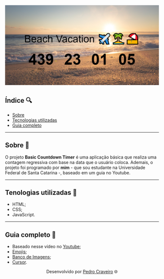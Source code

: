 <h1>
    <img src="projeto.png">
</h1>

## Índice 🔍
- [Sobre](#-sobre)
- [Tecnologias utilizadas](#-tecnologias-utilizadas)
- [Guia completo](#-guia-completo)

---
## Sobre 📑

O projeto **Basic Countdown Timer** é uma aplicação básica que realiza uma contagem regressiva com base na data que o usuário coloca. Ademais, o projeto foi programado por **mim** - que sou estudante na Universidade Federal de Santa Catarina -, baseado em um guia no Youtube.

---


## Tenologias utilizadas 📑

- HTML;
- CSS;
- JavaScript.

---

## Guia completo 📑

- Baseado nesse vídeo no [Youtube](https://www.youtube.com/watch?v=dtKciwk_si4&t=1s); 
- [Emojis](https://emojipedia.org/);
- [Banco de Imagens](https://www.pexels.com/pt-br/);
- [Cursor](https://www.cursors-4u.com/cursor/2008/12/22/world-of-warcraft-wow-hand-armor.html).

<p align="center">Desenvolvido por <a href ="https://www.linkedin.com/in/pecraveiro/">Pedro Craveiro</a> 🌐</p>
